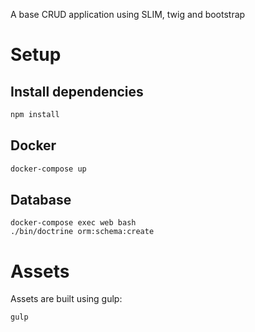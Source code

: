 A base CRUD application using SLIM, twig and bootstrap
# Setup

## Install dependencies

```bash
npm install
```

## Docker

```bash
docker-compose up
```

## Database

```
docker-compose exec web bash
./bin/doctrine orm:schema:create
```

# Assets
Assets are built using gulp:
```bash
gulp
```
